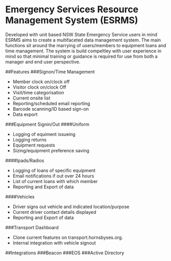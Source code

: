 # Emergency Services Resource Management System (ESRMS)
Developed with unit based NSW State Emergency Service users in mind ESRMS aims to create a multifaceted data management system. The main functions sit around the marrying of users/members to equipment loans and time management. The system is build compeltley with user experience in mind so that minimal training or guidance is required for use from both a manager and end user perspective.

##Features
###Signon/Time Management
- Member clock on/clock off
- Visitor clock on/clock Off
- Visit/time categorisation
- Current onsite list
- Reporting/scheduled email reporting
- Barcode scanning/ID based sign-on
- Data export

###Equipment Signin/Out
####Uniform
- Logging of equiment issueing
- Logging returns
- Equipment requests
- Sizing/equipment preference saving

####Ipads/Radios
- Logging of loans of specific equipment
- Email notifications if out over 24 hours
- List of current loans with which member
- Reporting and Export of data

####Vehicles
- Driver signs out vehicle and indicated location/purpose
- Current driver contact details displayed
- Reporting and Export of data

###Transport Dashboard
 - Clone current features on transport.hornsbyses.org. 
 - Internal integration with vehicle signout

##Integrations
###Beacon
###EOS
###Active Directory
